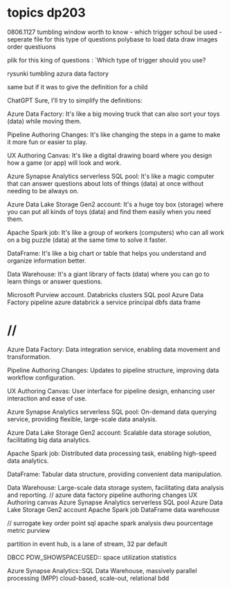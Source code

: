 # topics dp203
>>>>>>>>>>>>>>>>>>>>>>>>>>>
0806.1127
tumbling window
worth to know - which trigger schoul be used - seperate file for this type of questions
polybase to load data
draw images order questiuons

plik for this king of questions : `Which type of trigger should you use?

rysunki tumbling azura data factory
>>>>>>>>>>>>>>>>>


same but if it was to give the definition for a child 

ChatGPT
Sure, I'll try to simplify the definitions:

Azure Data Factory: It's like a big moving truck that can also sort your toys (data) while moving them.

Pipeline Authoring Changes: It's like changing the steps in a game to make it more fun or easier to play.

UX Authoring Canvas: It's like a digital drawing board where you design how a game (or app) will look and work.

Azure Synapse Analytics serverless SQL pool: It's like a magic computer that can answer questions about lots of things (data) at once without needing to be always on.

Azure Data Lake Storage Gen2 account: It's a huge toy box (storage) where you can put all kinds of toys (data) and find them easily when you need them.

Apache Spark job: It's like a group of workers (computers) who can all work on a big puzzle (data) at the same time to solve it faster.

DataFrame: It's like a big chart or table that helps you understand and organize information better.

Data Warehouse: It's a giant library of facts (data) where you can go to learn things or answer questions.

Microsoft Purview account.
Databricks clusters
SQL pool
Azure Data Factory pipeline
azure databrick
a service principal
dbfs
data frame


# //
Azure Data Factory: Data integration service, enabling data movement and transformation.

Pipeline Authoring Changes: Updates to pipeline structure, improving data workflow configuration.

UX Authoring Canvas: User interface for pipeline design, enhancing user interaction and ease of use.

Azure Synapse Analytics serverless SQL pool: On-demand data querying service, providing flexible, large-scale data analysis.

Azure Data Lake Storage Gen2 account: Scalable data storage solution, facilitating big data analytics.

Apache Spark job: Distributed data processing task, enabling high-speed data analytics.

DataFrame: Tabular data structure, providing convenient data manipulation.

Data Warehouse: Large-scale data storage system, facilitating data analysis and reporting.
//
azure data factory
pipeline authoring changes
UX Authoring canvas
Azure Synapse Analytics serverless SQL pool
Azure Data Lake Storage Gen2 account
Apache Spark job
DataFrame 
data warehouse

//
surrogate key
order point
sql
apache spark analysis
dwu pourcentage metric
purview


partition in event hub, is a lane of stream, 32 par default

 DBCC PDW_SHOWSPACEUSED:: space utilization statistics 

 Azure Synapse Analytics::SQL Data Warehouse, massively parallel processing (MPP) cloud-based, scale-out, relational bdd